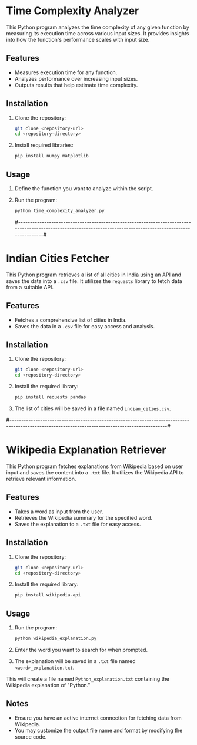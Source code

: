 # Time Complexity Analyzer

This Python program analyzes the time complexity of any given function by measuring its execution time across various input sizes. It provides insights into how the function's performance scales with input size.

## Features

- Measures execution time for any function.
- Analyzes performance over increasing input sizes.
- Outputs results that help estimate time complexity.

## Installation

1. Clone the repository:
   ```bash
   git clone <repository-url>
   cd <repository-directory>
   ```

2. Install required libraries:
   ```bash
   pip install numpy matplotlib
   ```
## Usage
1. Define the function you want to analyze within the script.
2. Run the program:
   ```bash
   python time_complexity_analyzer.py
   ```

   #---------------------------------------------------------------------------------------------------------------------------------------------------------------#
# Indian Cities Fetcher

This Python program retrieves a list of all cities in India using an API and saves the data into a `.csv` file. It utilizes the `requests` library to fetch data from a suitable API.

## Features

- Fetches a comprehensive list of cities in India.
- Saves the data in a `.csv` file for easy access and analysis.

## Installation

1. Clone the repository:
   ```bash
   git clone <repository-url>
   cd <repository-directory>
   ```

2. Install the required library:
   ```bash
   pip install requests pandas
   ```

2. The list of cities will be saved in a file named `indian_cities.csv`.

#------------------------------------------------------------------------------------------------------------------------------------------------#
# Wikipedia Explanation Retriever

This Python program fetches explanations from Wikipedia based on user input and saves the content into a `.txt` file. It utilizes the Wikipedia API to retrieve relevant information.

## Features

- Takes a word as input from the user.
- Retrieves the Wikipedia summary for the specified word.
- Saves the explanation to a `.txt` file for easy access.

## Installation

1. Clone the repository:
   ```bash
   git clone <repository-url>
   cd <repository-directory>
   ```

2. Install the required library:
   ```bash
   pip install wikipedia-api
   ```

## Usage

1. Run the program:
   ```bash
   python wikipedia_explanation.py
   ```

2. Enter the word you want to search for when prompted.

3. The explanation will be saved in a `.txt` file named `<word>_explanation.txt`.


This will create a file named `Python_explanation.txt` containing the Wikipedia explanation of "Python."

## Notes

- Ensure you have an active internet connection for fetching data from Wikipedia.
- You may customize the output file name and format by modifying the source code.
